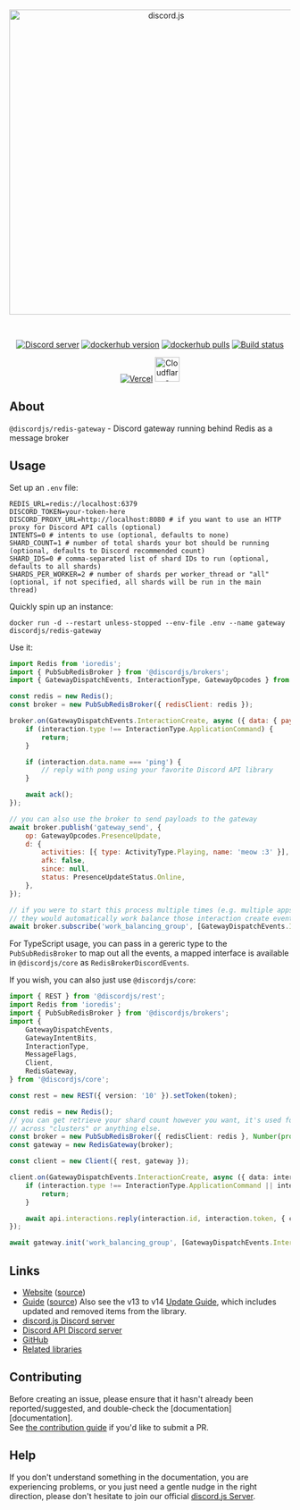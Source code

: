 <div align="center">
	<br />
	<p>
		<a href="https://discord.js.org"><img src="https://discord.js.org/static/logo.svg" width="546" alt="discord.js" /></a>
	</p>
	<br />
	<p>
		<a href="https://discord.gg/djs"><img src="https://img.shields.io/discord/222078108977594368?color=5865F2&logo=discord&logoColor=white" alt="Discord server" /></a>
		<a href="https://hub.docker.com/r/discordjs/redis-gateway"><img src="https://img.shields.io/docker/v/discordjs/redis-gateway.svg?sort=semver&maxAge=3600" alt="dockerhub version" /></a>
		<a href="https://hub.docker.com/r/discordjs/redis-gateway"><img src="https://img.shields.io/docker/pulls/discordjs/redis-gateway.svg?maxAge=3600" alt="dockerhub pulls" /></a>
		<a href="https://github.com/discordjs/discord.js/actions"><img src="https://github.com/discordjs/discord.js/actions/workflows/test.yml/badge.svg" alt="Build status" /></a>
	</p>
	<p>
		<a href="https://vercel.com/?utm_source=discordjs&utm_campaign=oss"><img src="https://raw.githubusercontent.com/discordjs/discord.js/main/.github/powered-by-vercel.svg" alt="Vercel" /></a>
		<a href="https://www.cloudflare.com"><img src="https://raw.githubusercontent.com/discordjs/discord.js/main/.github/powered-by-workers.png" alt="Cloudflare Workers" height="44" /></a>
	</p>
</div>

## About

`@discordjs/redis-gateway` - Discord gateway running behind Redis as a message broker

## Usage

Set up an `.env` file:

```
REDIS_URL=redis://localhost:6379
DISCORD_TOKEN=your-token-here
DISCORD_PROXY_URL=http://localhost:8080 # if you want to use an HTTP proxy for Discord API calls (optional)
INTENTS=0 # intents to use (optional, defaults to none)
SHARD_COUNT=1 # number of total shards your bot should be running (optional, defaults to Discord recommended count)
SHARD_IDS=0 # comma-separated list of shard IDs to run (optional, defaults to all shards)
SHARDS_PER_WORKER=2 # number of shards per worker_thread or "all" (optional, if not specified, all shards will be run in the main thread)
```

Quickly spin up an instance:

`docker run -d --restart unless-stopped --env-file .env --name gateway discordjs/redis-gateway`

Use it:

```js
import Redis from 'ioredis';
import { PubSubRedisBroker } from '@discordjs/brokers';
import { GatewayDispatchEvents, InteractionType, GatewayOpcodes } from 'discord-api-types/v10';

const redis = new Redis();
const broker = new PubSubRedisBroker({ redisClient: redis });

broker.on(GatewayDispatchEvents.InteractionCreate, async ({ data: { payload: interaction }, ack }) => {
	if (interaction.type !== InteractionType.ApplicationCommand) {
		return;
	}

	if (interaction.data.name === 'ping') {
		// reply with pong using your favorite Discord API library
	}

	await ack();
});

// you can also use the broker to send payloads to the gateway
await broker.publish('gateway_send', {
	op: GatewayOpcodes.PresenceUpdate,
	d: {
		activities: [{ type: ActivityType.Playing, name: 'meow :3' }],
		afk: false,
		since: null,
		status: PresenceUpdateStatus.Online,
	},
});

// if you were to start this process multiple times (e.g. multiple apps using 'work_balancing_group'),
// they would automatically work balance those interaction create events
await broker.subscribe('work_balancing_group', [GatewayDispatchEvents.InteractionCreate]);
```

For TypeScript usage, you can pass in a gereric type to the `PubSubRedisBroker` to map out all the events, a mapped
interface is available in `@discordjs/core` as `RedisBrokerDiscordEvents`.

If you wish, you can also just use `@discordjs/core`:

```ts
import { REST } from '@discordjs/rest';
import Redis from 'ioredis';
import { PubSubRedisBroker } from '@discordjs/brokers';
import {
	GatewayDispatchEvents,
	GatewayIntentBits,
	InteractionType,
	MessageFlags,
	Client,
	RedisGateway,
} from '@discordjs/core';

const rest = new REST({ version: '10' }).setToken(token);

const redis = new Redis();
// you can get retrieve your shard count however you want, it's used for some calculations and should be your bot's TOTAL shard count
// across "clusters" or anything else.
const broker = new PubSubRedisBroker({ redisClient: redis }, Number(process.env.SHARD_COUNT!));
const gateway = new RedisGateway(broker);

const client = new Client({ rest, gateway });

client.on(GatewayDispatchEvents.InteractionCreate, async ({ data: interaction, api }) => {
	if (interaction.type !== InteractionType.ApplicationCommand || interaction.data.name !== 'ping') {
		return;
	}

	await api.interactions.reply(interaction.id, interaction.token, { content: 'Pong!', flags: MessageFlags.Ephemeral });
});

await gateway.init('work_balancing_group', [GatewayDispatchEvents.InteractionCreate]);
```

## Links

- [Website][website] ([source][website-source])
- [Guide][guide] ([source][guide-source])
  Also see the v13 to v14 [Update Guide][guide-update], which includes updated and removed items from the library.
- [discord.js Discord server][discord]
- [Discord API Discord server][discord-api]
- [GitHub][source]
- [Related libraries][related-libs]

## Contributing

Before creating an issue, please ensure that it hasn't already been reported/suggested, and double-check the
[documentation][documentation].  
See [the contribution guide][contributing] if you'd like to submit a PR.

## Help

If you don't understand something in the documentation, you are experiencing problems, or you just need a gentle nudge in the right direction, please don't hesitate to join our official [discord.js Server][discord].

[website]: https://discord.js.org
[website-source]: https://github.com/discordjs/discord.js/tree/main/apps/website
[guide]: https://discordjs.guide/
[guide-source]: https://github.com/discordjs/guide
[guide-update]: https://discordjs.guide/additional-info/changes-in-v14.html
[discord]: https://discord.gg/djs
[discord-api]: https://discord.gg/discord-api
[source]: https://github.com/discordjs/discord.js/tree/main/packages/redis-gateway
[related-libs]: https://discord.com/developers/docs/topics/community-resources#libraries
[contributing]: https://github.com/discordjs/discord.js/blob/main/.github/CONTRIBUTING.md
